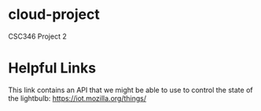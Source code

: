 # cloud-project
CSC346 Project 2

# Helpful Links
This link contains an API that we might be able to use to control the state of the lightbulb:
https://iot.mozilla.org/things/
